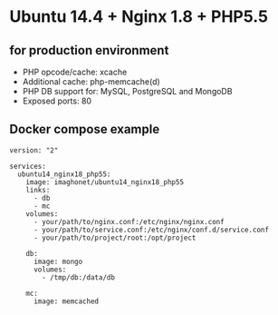 Ubuntu 14.4 + Nginx 1.8 + PHP5.5
========================
for production environment
----------------------------------

* PHP opcode/cache: xcache
* Additional cache: php-memcache(d)
* PHP DB support for: MySQL, PostgreSQL and MongoDB
* Exposed ports: 80

Docker compose example
------------------
```
version: "2"

services:
  ubuntu14_nginx18_php55:
    image: imaghonet/ubuntu14_nginx18_php55
    links:
      - db
      - mc
    volumes:
      - your/path/to/nginx.conf:/etc/nginx/nginx.conf  
      - your/path/to/service.conf:/etc/nginx/conf.d/service.conf
      - your/path/to/project/root:/opt/project

    db:
      image: mongo
      volumes:
        - /tmp/db:/data/db

    mc:
      image: memcached
```
